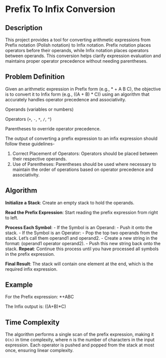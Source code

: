 # Prefix To Infix Conversion

## Description

This project provides a tool for converting arithmetic expressions from Prefix notation (Polish notation) to Infix notation. Prefix notation places operators before their operands, while Infix notation places operators between operands. This conversion helps clarify expression evaluation and maintains proper operator precedence without needing parentheses.


## Problem Definition

Given an arithmetic expression in Prefix form (e.g., * + A B C), the objective is to convert it to Infix form (e.g., ((A + B) * C)) using an algorithm that accurately handles operator precedence and associativity.

Operands (variables or numbers)

Operators (`+`, `-`, `*`, `/`, `^`)

Parentheses to override operator precedence.

The output of converting a prefix expression to an infix expression should follow these guidelines-
   1. Correct Placement of Operators: Operators should be placed between their respective operands.
   2. Use of Parentheses: Parentheses should be used where necessary to maintain the order of operations based on operator precedence and associativity.


## Algorithm

**Initialize a Stack**: Create an empty stack to hold the operands.

**Read the Prefix Expression**: Start reading the prefix expression from right to left.

**Process Each Symbol**:
    - If the Symbol is an Operand:
            - Push it onto the stack.
    - If the Symbol is an Operator:
            - Pop the top two operands from the stack. Let’s call them operand1 and operand2.
            - Create a new string in the format: (operand1 operator operand2).
            - Push this new string back onto the stack.
**Repeat**: Continue this process until you have processed all symbols in the prefix expression.

**Final Result**: The stack will contain one element at the end, which is the required infix expression.


## Example

For the Prefix expression: *+ABC

The Infix output is: ((A+B)*C)


## Time Complexity

The algorithm performs a single scan of the prefix expression, making it `O(n)` in time complexity, where n is the number of characters in the input expression. Each operator is pushed and popped from the stack at most once, ensuring linear complexity.